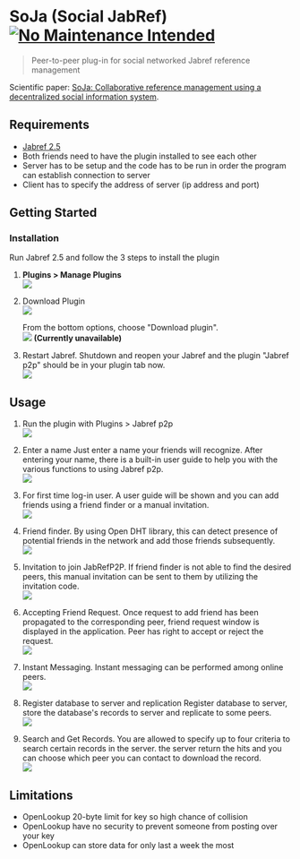 # SoJa (Social JabRef) [![No Maintenance Intended](http://unmaintained.tech/badge.svg)](http://unmaintained.tech/)

> Peer-to-peer plug-in for social networked Jabref reference management

Scientific paper: [SoJa: Collaborative reference management using a decentralized social information system](https://doi.org/10.4108/icst.collaboratecom.2010.32).

## Requirements

  * [Jabref 2.5](http://sourceforge.net/projects/jabref/files/jabref/2.5/)
  * Both friends need to have the plugin installed to see each other
  * Server has to be setup and the code has to be run in order the program can establish connection to server
  * Client has to specify the address of server (ip address and port)

## Getting Started


### Installation

Run Jabref 2.5 and follow the 3 steps to install the plugin

1. **Plugins > Manage Plugins**<br>
   ![](docs/images/managePlugin.png)

2. Download Plugin<br>
   ![](docs/images/pluginMenu.png)
   
   From the bottom options, choose "Download plugin".<br>
   ![](docs/images/downloadPlugin.png)
   **(Currently unavailable)**

3. Restart Jabref.
   Shutdown and reopen your Jabref and the plugin "Jabref p2p" should be in your plugin tab now.<br>
   ![](docs/images/installSuccess.png)

## Usage

1. Run the plugin with Plugins > Jabref p2p<br>
   ![](docs/images/JabRefP2P.png)

2. Enter a name
   Just enter a name your friends will recognize. After entering your name, there is a built-in user guide to help you with the various functions to using Jabref p2p.<br>
   ![](docs/images/LogIn.png)

3. For first time log-in user. 
   A user guide will be shown and you can add friends using a friend finder or a manual invitation.<br>
   ![](docs/images/0.Guide%20For%20New%20user.png)

4. Friend finder.
   By using Open DHT library, this can detect presence of potential friends in the network and add those friends subsequently.<br>
   ![](docs/images/1.Friend%20Finder.png)
   
5. Invitation to join JabRefP2P.
   If friend finder is not able to find the desired peers, this manual invitation can be sent to them by utilizing the invitation code.<br>
   ![](docs/images/2.Manual%20Invitation.png)

6. Accepting Friend Request.
   Once request to add friend has been propagated to the corresponding peer, friend request window is displayed in the application. Peer has right to accept or reject the request.<br>
   ![](docs/images/3.Friend%20Request%20Window.png)

7. Instant Messaging.
   Instant messaging can be performed among online peers.<br>
   ![](docs/images/Chat%20window.png)

8. Register database to server and replication
   Register database to server, store the database's records to server and replicate to some peers.<br>
   ![](docs/images/Register%20and%20Replicate%20Database.png)

9. Search and Get Records.
   You are allowed to specify up to four criteria to search certain records in the server. the server return the hits and you can choose which peer you can contact to download the record.<br>
   ![](docs/images/search%20and%20get%20result.png)

## Limitations

* OpenLookup 20-byte limit for key so high chance of collision
* OpenLookup have no security to prevent someone from posting over your key
* OpenLookup can store data for only last a week the most
